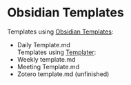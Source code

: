 # Obsidian Templates

Templates using [Obsidian Templates](https://help.obsidian.md/Plugins/Templates):  
- Daily Template.md  
Templates using [Templater](https://silentvoid13.github.io/Templater/):  
- Weekly template.md  
- Meeting Template.md  
- Zotero template.md  (unfinished)  

